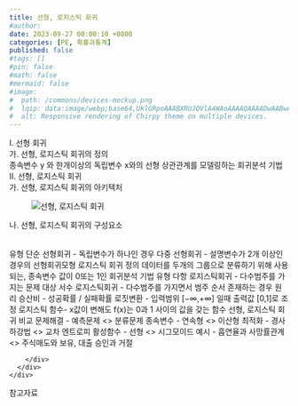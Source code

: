 ```yaml
---
title: 선형, 로지스틱 회귀
#author: 
date: 2023-09-27 00:00:10 +0800
categories: [PE, 확률과통계]
published: false
#tags: []
#pin: false
#math: false
#mermaid: false
#image:
#  path: /commons/devices-mockup.png
#  lqip: data:image/webp;base64,UklGRpoAAABXRUJQVlA4WAoAAAAQAAAADwAABwAAQUxQSDIAAAARL0AmbZurmr57yyIiqE8oiG0bejIYEQTgqiDA9vqnsUSI6H+oAERp2HZ65qP/VIAWAFZQOCBCAAAA8AEAnQEqEAAIAAVAfCWkAALp8sF8rgRgAP7o9FDvMCkMde9PK7euH5M1m6VWoDXf2FkP3BqV0ZYbO6NA/VFIAAAA
#  alt: Responsive rendering of Chirpy theme on multiple devices.
---
```


<div class="post-wrap">
  <div class="para">
    <div class="para-title">
      I. 선형 회귀
    </div>
    <div class="para-cntnt">
      <div class="para">
        <div class="para-title">
          가. 선형, 로지스틱 회귀의 정의
        </div>
        <div class="para-cntnt">
            종속변수 y 와 한개이상의 독립변수 x와의 선형 상관관계를 모델링하는 회귀분석 기법
        </div>
      </div>
    </div>
  </div>
  
  <div class="para">
    <div class="para-title">
      II. 선형, 로지스틱 회귀
    </div>
    <div class="para-cntnt">
      <div class="para">
        <div class="para-title">
          가. 선형, 로지스틱 회귀의 아키텍처
        </div>
        <div class="para-cntnt">
          <figure class="post-figure">
            <img src="/assets/img/posts/선형,-로지스틱-회귀.png" alt="선형, 로지스틱 회귀">
<!--            <figcaption>Source: Unveiling the Metaverse: Exploring Emerging Trends, Multifaceted Perspectives, and Future Challenges</figcaption>-->
          </figure>
        </div>
      </div>
      <div class="para">
        <div class="para-title">
          나. 선형, 로지스틱 회귀의 구성요소
        </div>
        <div class="para-cntnt">
          <table class="post-table">
          </table>
          유형
  단순 선형회귀 - 독립변수가 하나인 경우
  다중 선형회귀 - 설명변수가 2개 이상인 경우의 선형회귀모형
로지스틱 회귀
정의
  데이터를 두개의 그룹으로 분류하기 위해 사용되는, 종속변수 값이 0또는 1인 회귀분석 기법
유형
  다항 로지스틱회귀 - 다수범주를 가지는 문제 대상
  서수 로지스틱회귀 - 다수범주를 가지면서 범주 순서 존재하는 경우 
원리
  승산비 - 성공확률 / 실패확률
  로짓변환 - 입력범위 [−∞,+∞] 일때 출력값 [0,1]로 조정
  로지스틱 함수- x값이 변해도 f(x)는 0과 1 사이의 값을 갖는 함수
선형, 로지스틱 회귀 비교
  문제해결 - 예측문제 &lt;&gt; 분류문제
  종속변수 - 연속형 &lt;&gt; 이산형
  최적화 - 경사하강법 &lt;&gt; 교차 엔트로피
  활성함수 - 선형 &lt;&gt; 시그모이드
  예시 - 흡연율과 사망률관계 &lt;&gt; 주식매도와 보유, 대출 승인과 거절

        </div>
      </div>
    </div>
  </div>

  <div class="refr-wrap">
    <div class="refr-title">
        참고자료
    </div>
    <ol class="refr-list">
    <!--    <li>(나현식, 최대선) <a target="_blank" href="https://scienceon.kisti.re.kr/commons/util/originalView.do?cn=JAKO202225948430499&oCn=JAKO202225948430499&dbt=JAKO&journal=NJOU00291864">메타버스 보안 위협 요소 및 대응 방안 검토</a></li>-->
    <!--    <li>(M. Uddin, S. Manickam, H. Ullah, M. Obaidat and A. Dandoush) <a target="_blank" href="https://ieeexplore.ieee.org/abstract/document/10138386">Unveiling the Metaverse: Exploring Emerging Trends, Multifaceted Perspectives, and Future Challenges</a></li>-->
    </ol>
  </div>
</div>

